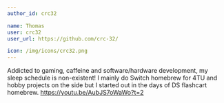 ```yaml
---
author_id: crc32

name: Thomas
user: crc32
user_url: https://github.com/crc-32/

icon: /img/icons/crc32.png
---
```

Addicted to gaming, caffeine and software/hardware development, my sleep schedule is non-existent!
I mainly do Switch homebrew for 4TU and hobby projects on the side but I started out in the days of DS flashcart homebrew.
 <span class="secret">https://youtu.be/AubJS7oWaWo?t=2</span>

